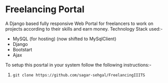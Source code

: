# Freelancing Portal

A Django based fully responsive Web Portal for freelancers to work on projects according to their skills and earn money. Technology Stack used:- 
- MySQL (for hosting) (now shifted to MySqlClient) 
- Django
- Bootstart
- Ajax

To setup this posrtal in your system follow the following instructions:-
1. `git clone https://github.com/sagar-sehgal/FreelancingIIITS`
